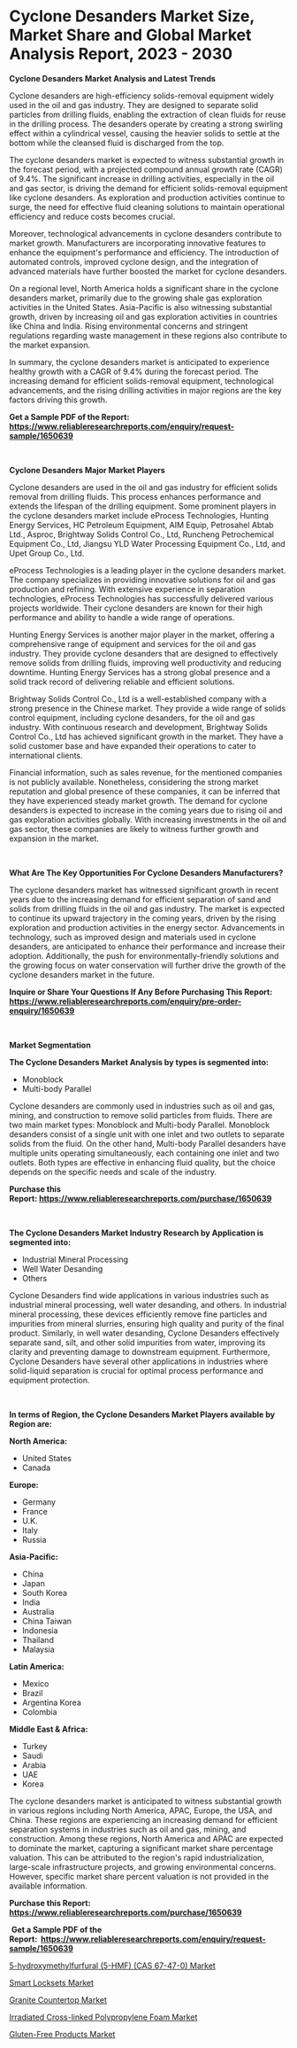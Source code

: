 <p><h1>Cyclone Desanders Market Size, Market Share and Global Market Analysis Report, 2023 - 2030</h1></p><p><strong>Cyclone Desanders Market Analysis and Latest Trends</strong></p>
<p><p>Cyclone desanders are high-efficiency solids-removal equipment widely used in the oil and gas industry. They are designed to separate solid particles from drilling fluids, enabling the extraction of clean fluids for reuse in the drilling process. The desanders operate by creating a strong swirling effect within a cylindrical vessel, causing the heavier solids to settle at the bottom while the cleansed fluid is discharged from the top.</p><p>The cyclone desanders market is expected to witness substantial growth in the forecast period, with a projected compound annual growth rate (CAGR) of 9.4%. The significant increase in drilling activities, especially in the oil and gas sector, is driving the demand for efficient solids-removal equipment like cyclone desanders. As exploration and production activities continue to surge, the need for effective fluid cleaning solutions to maintain operational efficiency and reduce costs becomes crucial.</p><p>Moreover, technological advancements in cyclone desanders contribute to market growth. Manufacturers are incorporating innovative features to enhance the equipment's performance and efficiency. The introduction of automated controls, improved cyclone design, and the integration of advanced materials have further boosted the market for cyclone desanders.</p><p>On a regional level, North America holds a significant share in the cyclone desanders market, primarily due to the growing shale gas exploration activities in the United States. Asia-Pacific is also witnessing substantial growth, driven by increasing oil and gas exploration activities in countries like China and India. Rising environmental concerns and stringent regulations regarding waste management in these regions also contribute to the market expansion.</p><p>In summary, the cyclone desanders market is anticipated to experience healthy growth with a CAGR of 9.4% during the forecast period. The increasing demand for efficient solids-removal equipment, technological advancements, and the rising drilling activities in major regions are the key factors driving this growth.</p></p>
<p><strong>Get a Sample PDF of the Report:&nbsp; <a href="https://www.reliableresearchreports.com/enquiry/request-sample/1650639">https://www.reliableresearchreports.com/enquiry/request-sample/1650639</a></strong></p>
<p>&nbsp;</p>
<p><strong>Cyclone Desanders Major Market Players</strong></p>
<p><p>Cyclone desanders are used in the oil and gas industry for efficient solids removal from drilling fluids. This process enhances performance and extends the lifespan of the drilling equipment. Some prominent players in the cyclone desanders market include eProcess Technologies, Hunting Energy Services, HC Petroleum Equipment, AIM Equip, Petrosahel Abtab Ltd., Asproc, Brightway Solids Control Co., Ltd, Runcheng Petrochemical Equipment Co., Ltd, Jiangsu YLD Water Processing Equipment Co., Ltd, and Upet Group Co., Ltd.</p><p>eProcess Technologies is a leading player in the cyclone desanders market. The company specializes in providing innovative solutions for oil and gas production and refining. With extensive experience in separation technologies, eProcess Technologies has successfully delivered various projects worldwide. Their cyclone desanders are known for their high performance and ability to handle a wide range of operations.</p><p>Hunting Energy Services is another major player in the market, offering a comprehensive range of equipment and services for the oil and gas industry. They provide cyclone desanders that are designed to effectively remove solids from drilling fluids, improving well productivity and reducing downtime. Hunting Energy Services has a strong global presence and a solid track record of delivering reliable and efficient solutions.</p><p>Brightway Solids Control Co., Ltd is a well-established company with a strong presence in the Chinese market. They provide a wide range of solids control equipment, including cyclone desanders, for the oil and gas industry. With continuous research and development, Brightway Solids Control Co., Ltd has achieved significant growth in the market. They have a solid customer base and have expanded their operations to cater to international clients.</p><p>Financial information, such as sales revenue, for the mentioned companies is not publicly available. Nonetheless, considering the strong market reputation and global presence of these companies, it can be inferred that they have experienced steady market growth. The demand for cyclone desanders is expected to increase in the coming years due to rising oil and gas exploration activities globally. With increasing investments in the oil and gas sector, these companies are likely to witness further growth and expansion in the market.</p></p>
<p>&nbsp;</p>
<p><strong>What Are The Key Opportunities For Cyclone Desanders Manufacturers?</strong></p>
<p><p>The cyclone desanders market has witnessed significant growth in recent years due to the increasing demand for efficient separation of sand and solids from drilling fluids in the oil and gas industry. The market is expected to continue its upward trajectory in the coming years, driven by the rising exploration and production activities in the energy sector. Advancements in technology, such as improved design and materials used in cyclone desanders, are anticipated to enhance their performance and increase their adoption. Additionally, the push for environmentally-friendly solutions and the growing focus on water conservation will further drive the growth of the cyclone desanders market in the future.</p></p>
<p><strong>Inquire or Share Your Questions If Any Before Purchasing This Report: <a href="https://www.reliableresearchreports.com/enquiry/pre-order-enquiry/1650639">https://www.reliableresearchreports.com/enquiry/pre-order-enquiry/1650639</a></strong></p>
<p>&nbsp;</p>
<p><strong>Market Segmentation</strong></p>
<p><strong>The Cyclone Desanders Market Analysis by types is segmented into:</strong></p>
<p><ul><li>Monoblock</li><li>Multi-body Parallel</li></ul></p>
<p><p>Cyclone desanders are commonly used in industries such as oil and gas, mining, and construction to remove solid particles from fluids. There are two main market types: Monoblock and Multi-body Parallel. Monoblock desanders consist of a single unit with one inlet and two outlets to separate solids from the fluid. On the other hand, Multi-body Parallel desanders have multiple units operating simultaneously, each containing one inlet and two outlets. Both types are effective in enhancing fluid quality, but the choice depends on the specific needs and scale of the industry.</p></p>
<p><strong>Purchase this Report:&nbsp;<a href="https://www.reliableresearchreports.com/purchase/1650639">https://www.reliableresearchreports.com/purchase/1650639</a></strong></p>
<p>&nbsp;</p>
<p><strong>The Cyclone Desanders Market Industry Research by Application is segmented into:</strong></p>
<p><ul><li>Industrial Mineral Processing</li><li>Well Water Desanding</li><li>Others</li></ul></p>
<p><p>Cyclone Desanders find wide applications in various industries such as industrial mineral processing, well water desanding, and others. In industrial mineral processing, these devices efficiently remove fine particles and impurities from mineral slurries, ensuring high quality and purity of the final product. Similarly, in well water desanding, Cyclone Desanders effectively separate sand, silt, and other solid impurities from water, improving its clarity and preventing damage to downstream equipment. Furthermore, Cyclone Desanders have several other applications in industries where solid-liquid separation is crucial for optimal process performance and equipment protection.</p></p>
<p>&nbsp;</p>
<p><strong>In terms of Region, the Cyclone Desanders Market Players available by Region are:</strong></p>
<p>
    <p> <strong> North America: </strong>
        <ul>
            <li>United States</li>
            <li>Canada</li>
        </ul>
        </p> 
    <p> <strong> Europe: </strong>
        <ul>
            <li>Germany</li>
            <li>France</li>
            <li>U.K.</li>
            <li>Italy</li>
            <li>Russia</li>
        </ul>
        </p> 
    <p> <strong> Asia-Pacific: </strong>
        <ul>
            <li>China</li>
            <li>Japan</li>
            <li>South Korea</li>
            <li>India</li>
            <li>Australia</li>
            <li>China Taiwan</li>
            <li>Indonesia</li>
            <li>Thailand</li>
            <li>Malaysia</li>
        </ul>
        </p> 
    <p> <strong> Latin America: </strong>
        <ul>
            <li>Mexico</li>
            <li>Brazil</li>
            <li>Argentina Korea</li>
            <li>Colombia</li>
        </ul>
        </p> 
    <p> <strong> Middle East & Africa: </strong>
        <ul>
            <li>Turkey</li>
            <li>Saudi</li>
            <li>Arabia</li>
            <li>UAE</li>
            <li>Korea</li>
        </ul>
    </p>
    </p>
<p><p>The cyclone desanders market is anticipated to witness substantial growth in various regions including North America, APAC, Europe, the USA, and China. These regions are experiencing an increasing demand for efficient separation systems in industries such as oil and gas, mining, and construction. Among these regions, North America and APAC are expected to dominate the market, capturing a significant market share percentage valuation. This can be attributed to the region's rapid industrialization, large-scale infrastructure projects, and growing environmental concerns. However, specific market share percent valuation is not provided in the available information.</p></p>
<p><strong>Purchase this Report: <a href="https://www.reliableresearchreports.com/purchase/1650639">https://www.reliableresearchreports.com/purchase/1650639</a></strong></p>
<p>&nbsp;<strong>Get a Sample PDF of the Report:&nbsp;&nbsp;<a href="https://www.reliableresearchreports.com/enquiry/request-sample/1650639">https://www.reliableresearchreports.com/enquiry/request-sample/1650639</a></strong></p>
<p><strong></strong></p>
<p><p><a href="https://www.linkedin.com/pulse/5-hydroxymethylfurfural-5-hmf-cas-67-47-0-market-size-share/">5-hydroxymethylfurfural (5-HMF) (CAS 67-47-0) Market</a></p><p><a href="https://medium.com/@donnakelly19891/smart-locksets-market-size-growth-forecast-2023-2030-3f8d26d6b9d1">Smart Locksets Market</a></p><p><a href="https://medium.com/@mariablack1944/granite-countertop-market-size-growth-forecast-2023-2030-83bd1fd8709d">Granite Countertop Market</a></p><p><a href="https://www.linkedin.com/pulse/decoding-irradiated-cross-linked-polypropylene-foam-market/">Irradiated Cross-linked Polypropylene Foam Market</a></p><p><a href="https://www.linkedin.com/pulse/gluten-free-products-market-size-2023-2030-global-industrial/">Gluten-Free Products Market</a></p></p>